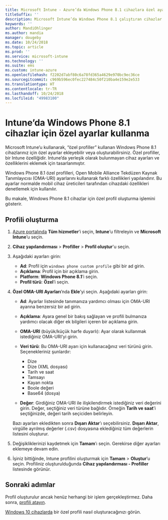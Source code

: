 ```yaml
---
title: Microsoft Intune - Azure’da Windows Phone 8.1 cihazlara özel ayarlar ekleme | Microsoft Docs
titleSuffix: ''
description: Microsoft Intune’da Windows Phone 8.1 çalıştıran cihazlar için OMA-URI ayarlarını kullanmak üzere özel bir profil ekleyin veya oluşturun.
keywords: ''
author: MandiOhlinger
ms.author: mandia
manager: dougeby
ms.date: 10/24/2018
ms.topic: article
ms.prod: ''
ms.service: microsoft-intune
ms.technology: ''
ms.suite: ems
ms.custom: intune-azure
ms.openlocfilehash: f2202d7abf80c6a78fd365a4629e970bc9ec36ce
ms.sourcegitcommit: c969b596ec0fec227484c50f210ba4e159e2e533
ms.translationtype: HT
ms.contentlocale: tr-TR
ms.lasthandoff: 10/24/2018
ms.locfileid: "49983100"
---
```

# <a name="use-custom-settings-for-windows-phone-81-devices-in-intune"></a>Intune’da Windows Phone 8.1 cihazlar için özel ayarlar kullanma

Microsoft Intune’u kullanarak, “özel profiller” kullanan Windows Phone 8.1 cihazlarınız için özel ayarlar ekleyebilir veya oluşturabilirsiniz. Özel profiller, bir Intune özelliğidir. Intune’da yerleşik olarak bulunmayan cihaz ayarları ve özelliklerini eklemek için tasarlanmıştır.

Windows Phone 8.1 özel profilleri, Open Mobile Alliance Tekdüzen Kaynak Tanımlayıcısı (OMA-URI) ayarlarını kullanarak farklı özellikleri yapılandırır. Bu ayarlar normalde mobil cihaz üreticileri tarafından cihazdaki özellikleri denetlemek için kullanılır.

Bu makale, Windows Phone 8.1 cihazlar için özel profil oluşturma işlemini gösterir. 

## <a name="create-the-profile"></a>Profili oluşturma

1. [Azure portalında](https://portal.azure.com) **Tüm hizmetler**’i seçin, **Intune**’u filtreleyin ve **Microsoft Intune**’u seçin.
2. **Cihaz yapılandırması** > **Profiller** > **Profil oluştur**'u seçin.
3. Aşağıdaki ayarları girin:

    - **Ad**: Profil için `windows phone custom profile` gibi bir ad girin.
    - **Açıklama**: Profil için bir açıklama girin.
    - **Platform**: **Windows Phone 8.1**’i seçin.
    - **Profil türü**: **Özel**’i seçin.

4. **Özel OMA-URI Ayarları**’nda **Ekle**’yi seçin. Aşağıdaki ayarları girin:

    - **Ad**: Ayarlar listesinde tanımanıza yardımcı olması için OMA-URI ayarına benzersiz bir ad girin.
    - **Açıklama**: Ayara genel bir bakış sağlayan ve profili bulmanıza yardımcı olacak diğer ek bilgileri içeren bir açıklama girin.
    - **OMA-URI**  (büyük/küçük harfe duyarlı): Ayar olarak kullanmak istediğiniz OMA-URI’yi girin.
    - **Veri türü**: Bu OMA-URI ayarı için kullanacağınız veri türünü girin. Seçenekleriniz şunlardır:

        - Dize
        - Dize (XML dosyası)
        - Tarih ve saat
        - Tamsayı
        - Kayan nokta
        - Boole değeri
        - Base64 (dosya)

    - **Değer**: Girdiğiniz OMA-URI ile ilişkilendirmek istediğiniz veri değerini girin. Değer, seçtiğiniz veri türüne bağlıdır. Örneğin **Tarih ve saat**’i seçtiğinizde, değeri tarih seçiciden belirleyin.

    Bazı ayarları ekledikten sonra **Dışarı Aktar**’ı seçebilirsiniz. **Dışarı Aktar**, virgülle ayrılmış değerler (.csv) dosyasına eklediğiniz tüm değerlerin listesini oluşturur.

5. Değişikliklerinizi kaydetmek için **Tamam**’ı seçin. Gerekirse diğer ayarları eklemeye devam edin.
6. İşiniz bittiğinde, Intune profilini oluşturmak için **Tamam** > **Oluştur**’u seçin. Profiliniz oluşturulduğunda **Cihaz yapılandırması - Profiller** listesinde görünür.

## <a name="next-steps"></a>Sonraki adımlar

Profil oluşturulur ancak henüz herhangi bir işlem gerçekleştirmez. Daha sonra, [profili atayın](device-profile-assign.md).

[Windows 10 cihazlarda](custom-settings-windows-10.md) bir özel profili nasıl oluşturacağınızı görün.